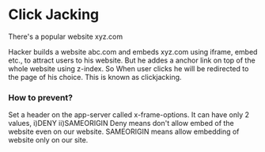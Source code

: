 # Click Jacking

There's a popular website xyz.com

Hacker builds a website abc.com and embeds xyz.com using iframe, embed etc., to attract users to his website. But he addes a anchor link on top of the whole website using z-index.
So When user clicks he will be redirected to the page of his choice. This is known as clickjacking.

### How to prevent?

Set a header on the app-server called x-frame-options. It can have only 2 values, i)DENY ii)SAMEORIGIN
Deny means don't allow embed of the website even on our website. SAMEORIGIN means allow embedding of website only on our site.
